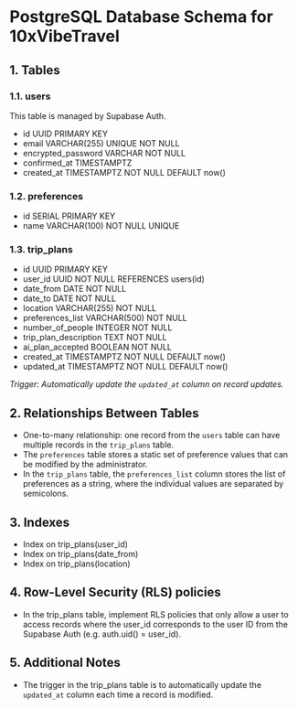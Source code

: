 # PostgreSQL Database Schema for 10xVibeTravel

## 1. Tables 

### 1.1. users

This table is managed by Supabase Auth.

- id UUID PRIMARY KEY
- email VARCHAR(255) UNIQUE NOT NULL
- encrypted_password VARCHAR NOT NULL
- confirmed_at TIMESTAMPTZ
- created_at TIMESTAMPTZ NOT NULL DEFAULT now()

### 1.2. preferences

- id SERIAL PRIMARY KEY
- name VARCHAR(100) NOT NULL UNIQUE

### 1.3. trip_plans

- id UUID PRIMARY KEY
- user_id UUID NOT NULL REFERENCES users(id)
- date_from DATE NOT NULL
- date_to DATE NOT NULL
- location VARCHAR(255) NOT NULL
- preferences_list VARCHAR(500) NOT NULL
- number_of_people INTEGER NOT NULL
- trip_plan_description TEXT NOT NULL
- ai_plan_accepted BOOLEAN NOT NULL
- created_at TIMESTAMPTZ NOT NULL DEFAULT now()
- updated_at TIMESTAMPTZ NOT NULL DEFAULT now()

*Trigger: Automatically update the `updated_at` column on record updates.*

## 2. Relationships Between Tables
- One-to-many relationship: one record from the `users` table can have multiple records in the `trip_plans` table.
- The `preferences` table stores a static set of preference values that can be modified by the administrator.
- In the `trip_plans` table, the `preferences_list` column stores the list of preferences as a string, where the individual values are separated by semicolons.

## 3. Indexes

- Index on trip_plans(user_id)
- Index on trip_plans(date_from)
- Index on trip_plans(location)

## 4. Row-Level Security (RLS) policies

- In the trip_plans table, implement RLS policies that only allow a user to access records where the user_id corresponds to the user ID from the Supabase Auth (e.g. auth.uid() = user_id).

## 5. Additional Notes
- The trigger in the trip_plans table is to automatically update the `updated_at` column each time a record is modified.